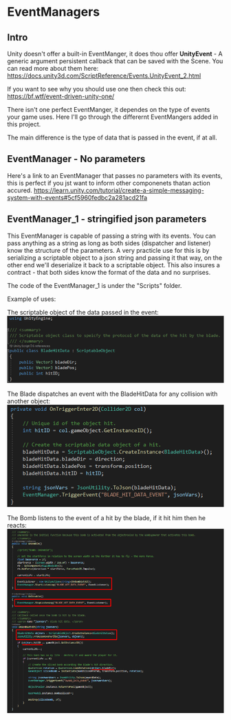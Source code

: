 # EventManagers

## Intro

Unity doesn't offer a built-in EventManger, it does thou offer **UnityEvent** - A generic argument persistent callback that can be saved with the Scene.
You can read more about them here:
https://docs.unity3d.com/ScriptReference/Events.UnityEvent_2.html

If you want to see why you should use one then check this out:
https://bf.wtf/event-driven-unity-one/

There isn't one perfect EventManger, it dependes on the type of events your game uses.
Here I'll go through the differernt EventMangers added in this project.

The main difference is the type of data that is passed in the event, if at all.

## EventManager - No parameters
Here's a link to an EventManager that passes no parameters with its events, this is perfect if you jst want to inform other componenets thatan action accured.
https://learn.unity.com/tutorial/create-a-simple-messaging-system-with-events#5cf5960fedbc2a281acd21fa


## EventManager_1 - stringified json parameters
This EventManager is capable of passing a string with its events. 
You can pass anything as a string as long as both sides (dispatcher and listener) know the structure of the parameters.
A very practicle use for this is by serializing a scriptable object to a json string and passing it that way, on the other end we'll deserialize it back to a scriptable object.
This also insures a contract - that both sides know the format of the data and no surprises.

The code of the EventManager_1 is under the "Scripts" folder. 

Example of uses:

The scriptable object of the data passed in the event:
<img  src="Images/BladeHitData.png" width="700" >

The Blade dispatches an event with the BladeHitData for any collision with another object:
<img  src="Images/Blade.png" width="700" >

The Bomb listens to the event of a hit by the blade, if it hit him then he reacts:
<img  src="Images/Bomb.png" width="700" >